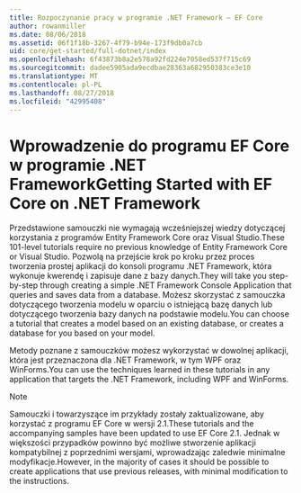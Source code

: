 ```yaml
---
title: Rozpoczynanie pracy w programie .NET Framework — EF Core
author: rowanmiller
ms.date: 08/06/2018
ms.assetid: 06f1f18b-3267-4f79-b94e-173f9db0a7cb
uid: core/get-started/full-dotnet/index
ms.openlocfilehash: 6f43873b8a2e578a92fd224e7058ed537f715c69
ms.sourcegitcommit: dadee5905ada9ecdbae28363a682950383ce3e10
ms.translationtype: MT
ms.contentlocale: pl-PL
ms.lasthandoff: 08/27/2018
ms.locfileid: "42995408"
---
```

# <a name="getting-started-with-ef-core-on-net-framework"></a><span data-ttu-id="8f636-102">Wprowadzenie do programu EF Core w programie .NET Framework</span><span class="sxs-lookup"><span data-stu-id="8f636-102">Getting Started with EF Core on .NET Framework</span></span>

<span data-ttu-id="8f636-103">Przedstawione samouczki nie wymagają wcześniejszej wiedzy dotyczącej korzystania z programów Entity Framework Core oraz Visual Studio.</span><span class="sxs-lookup"><span data-stu-id="8f636-103">These 101-level tutorials require no previous knowledge of Entity Framework Core or Visual Studio.</span></span> <span data-ttu-id="8f636-104">Pozwolą na przejście krok po kroku przez proces tworzenia prostej aplikacji do konsoli programu .NET Framework, która wykonuje kwerendę i zapisuje dane z bazy danych.</span><span class="sxs-lookup"><span data-stu-id="8f636-104">They will take you step-by-step through creating a simple .NET Framework Console Application that queries and saves data from a database.</span></span> <span data-ttu-id="8f636-105">Możesz skorzystać z samouczka dotyczącego tworzenia modelu w oparciu o istniejącą bazę danych lub dotyczącego tworzenia bazy danych na podstawie modelu.</span><span class="sxs-lookup"><span data-stu-id="8f636-105">You can choose a tutorial that creates a model based on an existing database, or creates a database for you based on your model.</span></span>

<span data-ttu-id="8f636-106">Metody poznane z samouczków możesz wykorzystać w dowolnej aplikacji, która jest przeznaczona dla .NET Framework, w tym WPF oraz WinForms.</span><span class="sxs-lookup"><span data-stu-id="8f636-106">You can use the techniques learned in these tutorials in any application that targets the .NET Framework, including WPF and WinForms.</span></span>

> [!NOTE]  
> <span data-ttu-id="8f636-107">Samouczki i towarzyszące im przykłady zostały zaktualizowane, aby korzystać z programu EF Core w wersji 2.1.</span><span class="sxs-lookup"><span data-stu-id="8f636-107">These tutorials and the accompanying samples have been updated to use EF Core 2.1.</span></span> <span data-ttu-id="8f636-108">Jednak w większości przypadków powinno być możliwe stworzenie aplikacji kompatybilnej z poprzednimi wersjami, wprowadzając zaledwie minimalne modyfikacje.</span><span class="sxs-lookup"><span data-stu-id="8f636-108">However, in the majority of cases it should be possible to create applications that use previous releases, with minimal modification to the instructions.</span></span>
